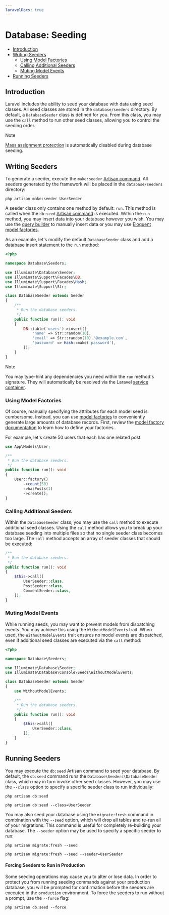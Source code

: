 ```yaml
---
laravelDocs: true
---
```


# Database: Seeding

- [Introduction](#introduction)
- [Writing Seeders](#writing-seeders)
    - [Using Model Factories](#using-model-factories)
    - [Calling Additional Seeders](#calling-additional-seeders)
    - [Muting Model Events](#muting-model-events)
- [Running Seeders](#running-seeders)

<a name="introduction"></a>
## Introduction

Laravel includes the ability to seed your database with data using seed classes. All seed classes are stored in the `database/seeders` directory. By default, a `DatabaseSeeder` class is defined for you. From this class, you may use the `call` method to run other seed classes, allowing you to control the seeding order.

> [!NOTE]
> [Mass assignment protection](./eloquent#mass-assignment) is automatically disabled during database seeding.

<a name="writing-seeders"></a>
## Writing Seeders

To generate a seeder, execute the `make:seeder` [Artisan command](./artisan). All seeders generated by the framework will be placed in the `database/seeders` directory:

```shell
php artisan make:seeder UserSeeder
```

A seeder class only contains one method by default: `run`. This method is called when the `db:seed` [Artisan command](./artisan) is executed. Within the `run` method, you may insert data into your database however you wish. You may use the [query builder](./queries) to manually insert data or you may use [Eloquent model factories](./eloquent-factories).

As an example, let's modify the default `DatabaseSeeder` class and add a database insert statement to the `run` method:

```php
<?php

namespace Database\Seeders;

use Illuminate\Database\Seeder;
use Illuminate\Support\Facades\DB;
use Illuminate\Support\Facades\Hash;
use Illuminate\Support\Str;

class DatabaseSeeder extends Seeder
{
    /**
     * Run the database seeders.
     */
    public function run(): void
    {
        DB::table('users')->insert([
            'name' => Str::random(10),
            'email' => Str::random(10).'@example.com',
            'password' => Hash::make('password'),
        ]);
    }
}
```

> [!NOTE]
> You may type-hint any dependencies you need within the `run` method's signature. They will automatically be resolved via the Laravel [service container](./container).

<a name="using-model-factories"></a>
### Using Model Factories

Of course, manually specifying the attributes for each model seed is cumbersome. Instead, you can use [model factories](./eloquent-factories) to conveniently generate large amounts of database records. First, review the [model factory documentation](./eloquent-factories) to learn how to define your factories.

For example, let's create 50 users that each has one related post:

```php
use App\Models\User;

/**
 * Run the database seeders.
 */
public function run(): void
{
    User::factory()
        ->count(50)
        ->hasPosts(1)
        ->create();
}
```

<a name="calling-additional-seeders"></a>
### Calling Additional Seeders

Within the `DatabaseSeeder` class, you may use the `call` method to execute additional seed classes. Using the `call` method allows you to break up your database seeding into multiple files so that no single seeder class becomes too large. The `call` method accepts an array of seeder classes that should be executed:

```php
/**
 * Run the database seeders.
 */
public function run(): void
{
    $this->call([
        UserSeeder::class,
        PostSeeder::class,
        CommentSeeder::class,
    ]);
}
```

<a name="muting-model-events"></a>
### Muting Model Events

While running seeds, you may want to prevent models from dispatching events. You may achieve this using the `WithoutModelEvents` trait. When used, the `WithoutModelEvents` trait ensures no model events are dispatched, even if additional seed classes are executed via the `call` method:

```php
<?php

namespace Database\Seeders;

use Illuminate\Database\Seeder;
use Illuminate\Database\Console\Seeds\WithoutModelEvents;

class DatabaseSeeder extends Seeder
{
    use WithoutModelEvents;

    /**
     * Run the database seeders.
     */
    public function run(): void
    {
        $this->call([
            UserSeeder::class,
        ]);
    }
}
```

<a name="running-seeders"></a>
## Running Seeders

You may execute the `db:seed` Artisan command to seed your database. By default, the `db:seed` command runs the `Database\Seeders\DatabaseSeeder` class, which may in turn invoke other seed classes. However, you may use the `--class` option to specify a specific seeder class to run individually:

```shell
php artisan db:seed

php artisan db:seed --class=UserSeeder
```

You may also seed your database using the `migrate:fresh` command in combination with the `--seed` option, which will drop all tables and re-run all of your migrations. This command is useful for completely re-building your database. The `--seeder` option may be used to specify a specific seeder to run:

```shell
php artisan migrate:fresh --seed

php artisan migrate:fresh --seed --seeder=UserSeeder
```

<a name="forcing-seeding-production"></a>
#### Forcing Seeders to Run in Production

Some seeding operations may cause you to alter or lose data. In order to protect you from running seeding commands against your production database, you will be prompted for confirmation before the seeders are executed in the `production` environment. To force the seeders to run without a prompt, use the `--force` flag:

```shell
php artisan db:seed --force
```
